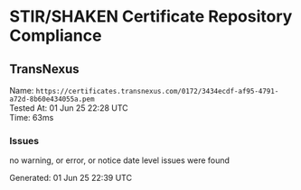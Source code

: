 # STIR/SHAKEN Certificate Repository Compliance

## TransNexus

Name: `https://certificates.transnexus.com/0172/3434ecdf-af95-4791-a72d-8b60e434055a.pem`\
Tested At: 01 Jun 25 22:28 UTC\
Time: 63ms

### Issues

no warning, or error, or notice date level issues were found

Generated: 01 Jun 25 22:39 UTC